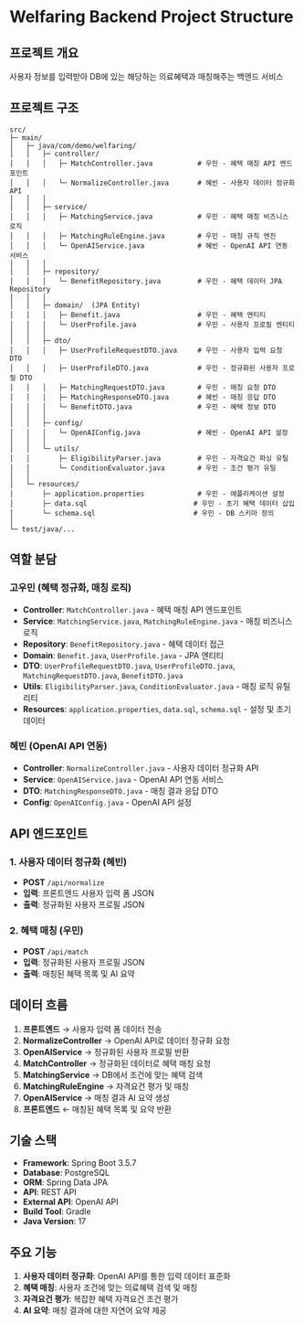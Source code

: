 # Welfaring Backend Project Structure

## 프로젝트 개요
사용자 정보를 입력받아 DB에 있는 해당하는 의료혜택과 매칭해주는 백엔드 서비스

## 프로젝트 구조

```
src/
├─ main/
│   ├─ java/com/demo/welfaring/
│   │   ├─ controller/
│   │   │   ├─ MatchController.java           # 우민 - 혜택 매칭 API 엔드포인트
│   │   │   └─ NormalizeController.java       # 혜빈 - 사용자 데이터 정규화 API
│   │   │
│   │   ├─ service/
│   │   │   ├─ MatchingService.java           # 우민 - 혜택 매칭 비즈니스 로직
│   │   │   ├─ MatchingRuleEngine.java        # 우민 - 매칭 규칙 엔진
│   │   │   └─ OpenAIService.java             # 혜빈 - OpenAI API 연동 서비스
│   │   │
│   │   ├─ repository/
│   │   │   └─ BenefitRepository.java         # 우민 - 혜택 데이터 JPA Repository
│   │   │
│   │   ├─ domain/  (JPA Entity)
│   │   │   ├─ Benefit.java                   # 우민 - 혜택 엔티티
│   │   │   └─ UserProfile.java               # 우민 - 사용자 프로필 엔티티
│   │   │
│   │   ├─ dto/
│   │   │   ├─ UserProfileRequestDTO.java     # 우민 - 사용자 입력 요청 DTO
│   │   │   ├─ UserProfileDTO.java            # 우민 - 정규화된 사용자 프로필 DTO
│   │   │   ├─ MatchingRequestDTO.java        # 우민 - 매칭 요청 DTO
│   │   │   ├─ MatchingResponseDTO.java       # 혜빈 - 매칭 응답 DTO
│   │   │   └─ BenefitDTO.java                # 우민 - 혜택 정보 DTO
│   │   │
│   │   ├─ config/
│   │   │   └─ OpenAIConfig.java              # 혜빈 - OpenAI API 설정
│   │   │
│   │   └─ utils/
│   │       ├─ EligibilityParser.java         # 우민 - 자격요건 파싱 유틸
│   │       └─ ConditionEvaluator.java        # 우민 - 조건 평가 유틸
│   │
│   └─ resources/
│       ├─ application.properties             # 우민 - 애플리케이션 설정
│       ├─ data.sql                          # 우민 - 초기 혜택 데이터 삽입
│       └─ schema.sql                        # 우민 - DB 스키마 정의
│
└─ test/java/...
```

## 역할 분담

### 고우민 (혜택 정규화, 매칭 로직)
- **Controller**: `MatchController.java` - 혜택 매칭 API 엔드포인트
- **Service**: `MatchingService.java`, `MatchingRuleEngine.java` - 매칭 비즈니스 로직
- **Repository**: `BenefitRepository.java` - 혜택 데이터 접근
- **Domain**: `Benefit.java`, `UserProfile.java` - JPA 엔티티
- **DTO**: `UserProfileRequestDTO.java`, `UserProfileDTO.java`, `MatchingRequestDTO.java`, `BenefitDTO.java`
- **Utils**: `EligibilityParser.java`, `ConditionEvaluator.java` - 매칭 로직 유틸리티
- **Resources**: `application.properties`, `data.sql`, `schema.sql` - 설정 및 초기 데이터

### 혜빈 (OpenAI API 연동)
- **Controller**: `NormalizeController.java` - 사용자 데이터 정규화 API
- **Service**: `OpenAIService.java` - OpenAI API 연동 서비스
- **DTO**: `MatchingResponseDTO.java` - 매칭 결과 응답 DTO
- **Config**: `OpenAIConfig.java` - OpenAI API 설정

## API 엔드포인트

### 1. 사용자 데이터 정규화 (혜빈)
- **POST** `/api/normalize`
- **입력**: 프론트엔드 사용자 입력 폼 JSON
- **출력**: 정규화된 사용자 프로필 JSON

### 2. 혜택 매칭 (우민)
- **POST** `/api/match`
- **입력**: 정규화된 사용자 프로필 JSON
- **출력**: 매칭된 혜택 목록 및 AI 요약

## 데이터 흐름

1. **프론트엔드** → 사용자 입력 폼 데이터 전송
2. **NormalizeController** → OpenAI API로 데이터 정규화 요청
3. **OpenAIService** → 정규화된 사용자 프로필 반환
4. **MatchController** → 정규화된 데이터로 혜택 매칭 요청
5. **MatchingService** → DB에서 조건에 맞는 혜택 검색
6. **MatchingRuleEngine** → 자격요건 평가 및 매칭
7. **OpenAIService** → 매칭 결과 AI 요약 생성
8. **프론트엔드** ← 매칭된 혜택 목록 및 요약 반환

## 기술 스택

- **Framework**: Spring Boot 3.5.7
- **Database**: PostgreSQL
- **ORM**: Spring Data JPA
- **API**: REST API
- **External API**: OpenAI API
- **Build Tool**: Gradle
- **Java Version**: 17

## 주요 기능

1. **사용자 데이터 정규화**: OpenAI API를 통한 입력 데이터 표준화
2. **혜택 매칭**: 사용자 조건에 맞는 의료혜택 검색 및 매칭
3. **자격요건 평가**: 복잡한 혜택 자격요건 조건 평가
4. **AI 요약**: 매칭 결과에 대한 자연어 요약 제공
